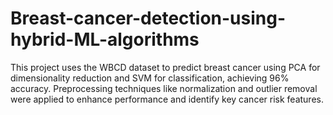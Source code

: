 # Breast-cancer-detection-using-hybrid-ML-algorithms
This project uses the WBCD dataset to predict breast cancer using PCA for dimensionality reduction and SVM for classification, achieving 96% accuracy. Preprocessing techniques like normalization and outlier removal were applied to enhance performance and identify key cancer risk features.
